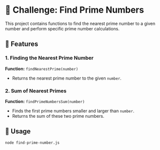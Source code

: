 # 🧠 Challenge: Find Prime Numbers

This project contains functions to find the nearest prime number to a given number and perform specific prime number calculations.

## 🚀 Features

### 1. Finding the Nearest Prime Number

**Function:** `findNearestPrime(number)`

- Returns the nearest prime number to the given `number`.

### 2. Sum of Nearest Primes

**Function:** `findPrimeNumbersSum(number)`

- Finds the first prime numbers smaller and larger than `number`.
- Returns the sum of these two prime numbers.

## 📌 Usage

```sh
node find-prime-number.js
```

